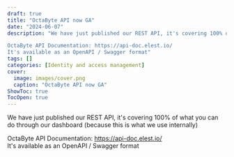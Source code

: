 ```yaml
---
draft: true
title: "OctaByte API now GA"
date: "2024-06-07"
description: "We have just published our REST API, it's covering 100% of what you can do through our dashboard (because this is what we use internally)

OctaByte API Documentation: https://api-doc.elest.io/
It's available as an OpenAPI / Swagger format"
tags: []
categories: [Identity and access management]
cover:
  image: images/cover.png
  caption: "OctaByte API now GA"
ShowToc: true
TocOpen: true
---
```



We have just published our REST API, it's covering 100% of what you can do through our dashboard (because this is what we use internally)

OctaByte API Documentation: [https://api\-doc.elest.io/](https://api-doc.elest.io/?ref=blog.octabyte.io)  
It's available as an OpenAPI / Swagger format



